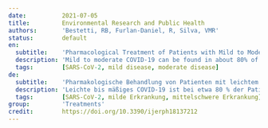 ```yaml
---
date:          2021-07-05
title:         Environmental Research and Public Health
authors:       'Bestetti, RB, Furlan-Daniel, R, Silva, VMR'
status:        default
en:
  subtitle:    'Pharmacological Treatment of Patients with Mild to Moderate COVID-19: A Comprehensive Review'
  description: 'Mild to moderate COVID-19 can be found in about 80% of patients. Although mortality is low, mild to moderate COVID-19 may progress to severe or even critical stages in about one week. This poses a substantial burden on the health care system, and ultimately culminates in death or incapacitation and hospitalization. Therefore, pharmacological treatment is paramount for patients with this condition, especially those with recognized risk factors to disease progression. We conducted a comprehensive review in the medical literature searching for randomized studies carried out in patients with mild to moderate COVID-19. A total of 14 randomized studies were identified, enrolling a total of 6848 patients. Nine studies (64%) were randomized, placebo-controlled trials, whereas five were open-label randomized trials (35%). We observed that Bamlanivimab and nitazoxanide reduced viral load, whereas ivermectin may have shortened time to viral clearance; Interferon Beta-1 reduced time to viral clearance and vitamin D reduced viral load; Favirapir, peginterferon, and levamisole improved clinical symptoms, whereas fluvoxamine halted disease progression; inhaled budesonide reduced the number of hospitalizations and visits to emergency departments; colchicine reduced the number of deaths and hospitalizations. Collectively, therefore, these findings show that treatment of early COVID-19 may be associated with reduced viral load, thus potentially decreasing disease spread in the community. Moreover, treatment of patients with mild to moderate COVID-19 may also be associated with improved clinical symptoms, hospitalization, and disease progression. We suggest that colchicine, inhaled budesonide, and nitazoxanide, along with nonpharmacological measures, based on efficacy and costs, may be used to mitigate the effects of the COVID-19 pandemic in middle-income countries.'
  tags:        [SARS-CoV-2, mild disease, moderate disease]
de:
  subtitle:    'Pharmakologische Behandlung von Patienten mit leichtem bis mittelschwerem COVID-19: Ein umfassender Überblick'
  description: 'Leichte bis mäßiges COVID-19 ist bei etwa 80 % der Patienten zu finden. Obwohl die Sterblichkeitsrate gering ist, kann eine leichte bis mittelschwere COVID-19-Erkrankung innerhalb von etwa einer Woche in ein schweres oder sogar kritisches Stadium übergehen. Dies stellt eine erhebliche Belastung für das Gesundheitssystem dar und führt letztlich zum Tod oder zu Arbeitsunfähigkeit und Krankenhausaufenthalt. Daher ist eine pharmakologische Behandlung für Patienten mit dieser Erkrankung von größter Bedeutung, insbesondere für Patienten mit anerkannten Risikofaktoren für das Fortschreiten der Krankheit. Wir haben die medizinische Literatur nach randomisierten Studien durchsucht, die bei Patienten mit leichter bis mittelschwerer COVID-19 durchgeführt wurden. Insgesamt wurden 14 randomisierte Studien identifiziert, an denen insgesamt 6848 Patienten teilnahmen. Bei neun Studien (64 %) handelte es sich um randomisierte, placebokontrollierte Studien, bei fünf um offene, randomisierte Studien (35 %). Wir stellten fest, dass Bamlanivimab und Nitazoxanid die Viruslast verringerten, während Ivermectin möglicherweise die Zeit bis zur Beseitigung der Viren verkürzte; Interferon Beta-1 verkürzte die Zeit bis zur Beseitigung der Viren und Vitamin D verringerte die Viruslast; Favirapir, Peginterferon und Levamisol verbesserten die klinischen Symptome, während Fluvoxamin das Fortschreiten der Krankheit aufhielt; inhalatives Budesonid verringerte die Zahl der Krankenhausaufenthalte und der Besuche in der Notaufnahme; Colchicin verringerte die Zahl der Todesfälle und der Krankenhausaufenthalte. Insgesamt zeigen diese Ergebnisse, dass die Behandlung von COVID-19 im Frühstadium mit einer Verringerung der Viruslast einhergehen kann, wodurch die Ausbreitung der Krankheit in der Bevölkerung verringert werden könnte. Darüber hinaus kann die Behandlung von Patienten mit leichter bis mittelschwerer COVID-19-Infektion auch mit einer Verbesserung der klinischen Symptome, der Krankenhauseinweisungen und des Krankheitsverlaufs einhergehen. Wir schlagen vor, dass Colchicin, inhalatives Budesonid und Nitazoxanid zusammen mit nichtpharmakologischen Maßnahmen auf der Grundlage von Wirksamkeit und Kosten eingesetzt werden können, um die Auswirkungen der COVID-19-Pandemie in Ländern mit mittlerem Einkommen zu mildern.' 
  tags:        [SARS-CoV-2, milde Erkrankung, mittelschwere Erkrankung]
group:         'Treatments'
credit:        https://doi.org/10.3390/ijerph18137212
---
```

